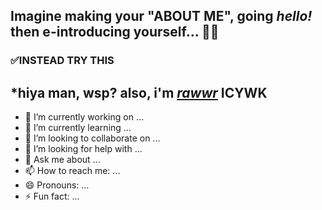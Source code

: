 <h2 class="lead">
        Imagine making your "ABOUT ME", going <em>hello!</em> then e-introducing yourself... 🤦‍♀️
      </h2>

<h3>✅INSTEAD TRY THIS</h3>

## *hiya man, wsp? also, i'm [<em>rawwr</em>](https://github.com/rawwr-cmd) ICYWK


- 🔭 I’m currently working on ...
- 🌱 I’m currently learning ...
- 👯 I’m looking to collaborate on ...
- 🤔 I’m looking for help with ...
- 💬 Ask me about ...
- 📫 How to reach me: ...
- 😄 Pronouns: ...
- ⚡ Fun fact: ...

